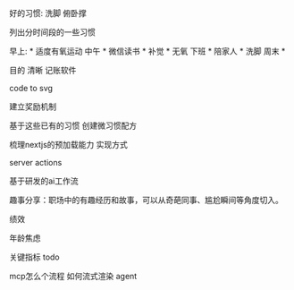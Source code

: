 

好的习惯:
洗脚
俯卧撑

列出分时间段的一些习惯

早上:
    * 适度有氧运动
中午
    * 微信读书
    * 补觉
    * 无氧
下班
    * 陪家人
    * 洗脚
周末
    * 

目的  清晰
记账软件


code to svg

建立奖励机制



基于这些已有的习惯 创建微习惯配方

梳理nextjs的预加载能力 实现方式

server actions

基于研发的ai工作流


趣事分享：职场中的有趣经历和故事，可以从奇葩同事、尴尬瞬间等角度切入。


绩效

年龄焦虑

关键指标  todo

mcp怎么个流程
如何流式渲染
agent















































